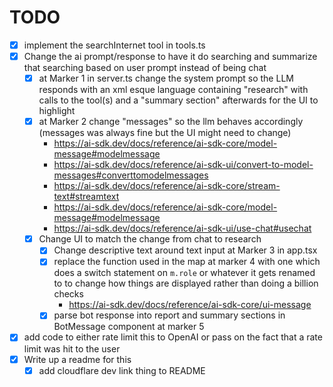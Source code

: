 # TODO

- [x] implement the searchInternet tool in tools.ts
- [x] Change the ai prompt/response to have it do searching and summarize that searching based on user prompt instead of being chat
  - [x] at Marker 1 in server.ts change the system prompt so the LLM responds with an xml esque language containing "research" with calls to the tool(s) and a "summary section" afterwards for the UI to highlight
  - [x] at Marker 2 change "messages" so the llm behaves accordingly (messages was always fine but the UI might need to change)
    - https://ai-sdk.dev/docs/reference/ai-sdk-core/model-message#modelmessage
    - https://ai-sdk.dev/docs/reference/ai-sdk-ui/convert-to-model-messages#converttomodelmessages
    - https://ai-sdk.dev/docs/reference/ai-sdk-core/stream-text#streamtext
    - https://ai-sdk.dev/docs/reference/ai-sdk-core/model-message#modelmessage
    - https://ai-sdk.dev/docs/reference/ai-sdk-ui/use-chat#usechat
  - [x] Change UI to match the change from chat to research
    - [x] Change descriptive text around text input at Marker 3 in app.tsx
    - [x] replace the function used in the map at marker 4 with one which does a switch statement on `m.role` or whatever it gets renamed to to change how things are displayed rather than doing a billion checks
      - https://ai-sdk.dev/docs/reference/ai-sdk-core/ui-message
    - [x] parse bot response into report and summary sections in BotMessage component at marker 5
- [x] add code to either rate limit this to OpenAI or pass on the fact that a rate limit was hit to the user
- [x] Write up a readme for this
  - [x] add cloudflare dev link thing to README
